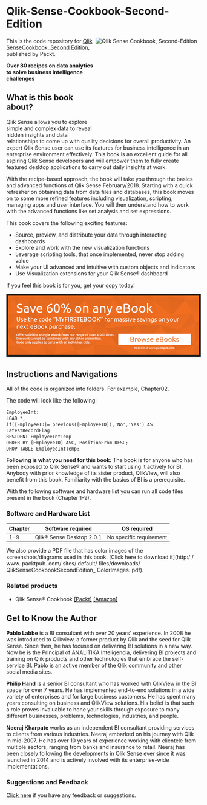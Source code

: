 # Qlik-Sense-Cookbook-Second-Edition

<a href="https://www.packtpub.com/big-data-and-business-intelligence/qlik-sense-cookbook-second-edition?utm_source=github&utm_medium=repository&utm_campaign=9781788997058"><img src="https://www.packtpub.com/sites/default/files/B10160_MockupCoverNew.png" alt="Qlik Sense Cookbook, Second-Edition" height="256px" align="right"></a>

This is the code repository for [Qlik SenseCookbook, Second Edition](https://www.packtpub.com/big-data-and-business-intelligence/qlik-sense-cookbook-second-edition?utm_source=github&utm_medium=repository&utm_campaign=9781788997058), published by Packt.

**Over 80 recipes on data analytics to solve business intelligence challenges**

## What is this book about?
Qlik Sense allows you to explore simple and complex data to reveal hidden insights and data relationships to come up with quality decisions for overall productivity. An expert Qlik Sense user can use its features for business intelligence in an enterprise environment effectively. This book is an excellent guide for all aspiring Qlik Sense developers and will empower them to fully create featured desktop applications to carry out daily insights at work.

With the recipe-based approach, the book will take you through the basics and advanced functions of Qlik Sense February/2018. Starting with a quick refresher on obtaining data from data files and databases, this book moves on to some more refined features including visualization, scripting, managing apps and user interface. You will then understand how to work with the advanced functions like set analysis and set expressions.

This book covers the following exciting features:
* Source, preview, and distribute your data through interacting dashboards
* Explore and work with the new visualization functions
* Leverage scripting tools, that once implemented, never stop adding value
* Make your UI advanced and intuitive with custom objects and indicators
* Use Visualization extensions for your Qlik Sense® dashboard 

If you feel this book is for you, get your [copy](https://www.amazon.com/dp/1788997174) today!

<a href="https://www.packtpub.com/?utm_source=github&utm_medium=banner&utm_campaign=GitHubBanner"><img src="https://raw.githubusercontent.com/PacktPublishing/GitHub/master/GitHub.png" 
alt="https://www.packtpub.com/" border="5" /></a>


## Instructions and Navigations
All of the code is organized into folders. For example, Chapter02.

The code will look like the following:
```
EmployeeInt:
LOAD *,
if([EmployeeID]= previous([EmployeeID]),'No','Yes') AS
LatestRecordFlag
RESIDENT EmployeeIntTemp
ORDER BY [EmployeeID] ASC, PositionFrom DESC;
DROP TABLE EmployeeIntTemp;
```

**Following is what you need for this book:**
The book is for anyone who has been exposed to Qlik Sense® and wants to start using it actively for BI. Anybody with prior knowledge of its sister product, QlikView, will also benefit from this book. Familiarity with the basics of BI is a prerequisite.

With the following software and hardware list you can run all code files present in the book (Chapter 1-9).

### Software and Hardware List

| Chapter  | Software required                      | OS required                          |
| -------- | ------------------------------------   | ------------------------------------ |
| 1-9      | Qlik® Sense Desktop 2.0.1              |No specific requirement               |



We also provide a PDF file that has color images of the screenshots/diagrams used in this book. [Click here to download it](http:/ / www. packtpub. com/ sites/ default/ files/downloads/ QlikSenseCookbookSecondEdition_ ColorImages. pdf).

### Related products 
* Qlik Sense® Cookbook [[Packt]](https://www.packtpub.com/big-data-and-business-intelligence/qlik-sense-cookbook?utm_source=github&utm_medium=repository&utm_campaign=9781782175148) [[Amazon]](https://www.amazon.com/dp/1785285165)


## Get to Know the Author
**Pablo Labbe**
 is a BI consultant with over 20 years' experience. In 2008 he was introduced to
Qlikview, a former product by Qlik and the seed for Qlik Sense. Since then, he has focused
on delivering BI solutions in a new way. Now he is the Principal of ANALITIKA
Inteligencia, delivering BI projects and training on Qlik products and other technologies
that embrace the self-service BI. Pablo is an active member of the Qlik community and
other social media sites.

**Philip Hand** is a senior BI consultant who has worked with QlikView in the BI space for
over 7 years. He has implemented end-to-end solutions in a wide variety of enterprises and
for large business customers. He has spent many years consulting on business and
QlikView solutions. His belief is that such a role proves invaluable to hone your skills
through exposure to many different businesses, problems, technologies, industries, and
people.

**Neeraj Kharpate** works as an independent BI consultant providing services to clients from
various industries. Neeraj embarked on his journey with Qlik in mid-2007. He has over 10
years of experience working with clientele from multiple sectors, ranging from banks and
insurance to retail. Neeraj has been closely following the developments in Qlik Sense ever
since it was launched in 2014 and is actively involved with its enterprise-wide
implementations.




### Suggestions and Feedback
[Click here](https://docs.google.com/forms/d/e/1FAIpQLSdy7dATC6QmEL81FIUuymZ0Wy9vH1jHkvpY57OiMeKGqib_Ow/viewform) if you have any feedback or suggestions.


